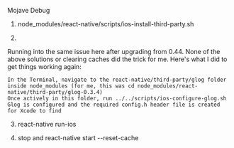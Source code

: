 Mojave Debug

1) node_modules/react-native/scripts/ios-install-third-party.sh

2) 
Running into the same issue here after upgrading from 0.44. None of the above solutions or clearing caches did the trick for me. Here's what I did to get things working again:

    In the Terminal, navigate to the react-native/third-party/glog folder inside node_modules (for me, this was cd node_modules/react-native/third-party/glog-0.3.4)
    Once actively in this folder, run ../../scripts/ios-configure-glog.sh
    Glog is configured and the required config.h header file is created for Xcode to find

3) react-native run-ios

4) stop and
react-native start --reset-cache

